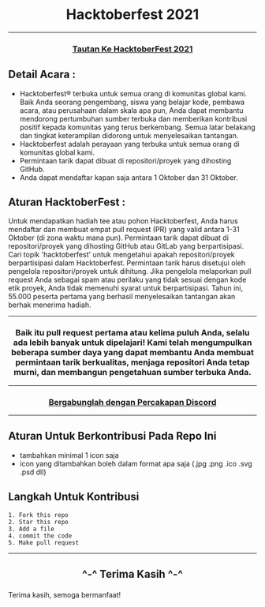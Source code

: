 <h1 align="center"> Hacktoberfest 2021 </h1>

***
<h3 align="center">
    <a href="https://hacktoberfest.digitalocean.com/">
        Tautan Ke HacktoberFest 2021
    </a>
</h3>

## Detail Acara :

- Hacktoberfest® terbuka untuk semua orang di komunitas global kami. Baik Anda seorang pengembang, siswa yang belajar kode, pembawa acara, atau perusahaan dalam skala apa pun, Anda dapat membantu mendorong pertumbuhan sumber terbuka dan memberikan kontribusi positif kepada komunitas yang terus berkembang. Semua latar belakang dan tingkat keterampilan didorong untuk menyelesaikan tantangan.
- Hacktoberfest adalah perayaan yang terbuka untuk semua orang di komunitas global kami.
- Permintaan tarik dapat dibuat di repositori/proyek yang dihosting GitHub.
- Anda dapat mendaftar kapan saja antara 1 Oktober dan 31 Oktober.

## Aturan HacktoberFest :

Untuk mendapatkan hadiah tee atau pohon Hacktoberfest, Anda harus mendaftar dan membuat empat pull request (PR) yang valid antara 1-31 Oktober (di zona waktu mana pun). Permintaan tarik dapat dibuat di repositori/proyek yang dihosting GitHub atau GitLab yang berpartisipasi. Cari topik 'hacktoberfest' untuk mengetahui apakah repositori/proyek berpartisipasi dalam Hacktoberfest. Permintaan tarik harus disetujui oleh pengelola repositori/proyek untuk dihitung. Jika pengelola melaporkan pull request Anda sebagai spam atau perilaku yang tidak sesuai dengan kode etik proyek, Anda tidak memenuhi syarat untuk berpartisipasi. Tahun ini, 55.000 peserta pertama yang berhasil menyelesaikan tantangan akan berhak menerima hadiah.
***
<h3 align="center">Baik itu pull request pertama atau kelima puluh Anda, selalu ada lebih banyak untuk dipelajari! Kami telah mengumpulkan beberapa sumber daya yang dapat membantu Anda membuat permintaan tarik berkualitas, menjaga repositori Anda tetap murni, dan membangun pengetahuan sumber terbuka Anda.</h3>

***

<h3 align="center">
    <a href="https://discord.com/invite/hacktoberfest/">
       Bergabunglah dengan Percakapan Discord
    </a>
</h3>

***
## Aturan Untuk Berkontribusi Pada Repo Ini

-   tambahkan minimal 1 icon saja
-   icon yang ditambahkan boleh dalam format apa saja (.jpg .png .ico .svg .psd dll)

## Langkah Untuk Kontribusi

    1. Fork this repo
    2. Star this repo
    3. Add a file
    4. commit the code
    5. Make pull request
***
<h2 align="center">
    <p>
       ^-^ Terima Kasih ^-^
    </p>
</h2>

Terima kasih, semoga bermanfaat!
